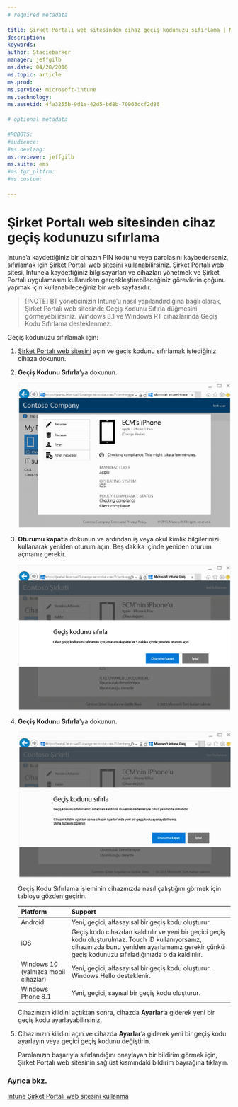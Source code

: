 ```yaml
---
# required metadata

title: Şirket Portalı web sitesinden cihaz geçiş kodunuzu sıfırlama | Microsoft Intune
description:
keywords:
author: Staciebarker
manager: jeffgilb
ms.date: 04/28/2016
ms.topic: article
ms.prod:
ms.service: microsoft-intune
ms.technology:
ms.assetid: 4fa3255b-9d1e-42d5-bd8b-70963dcf2d86

# optional metadata

#ROBOTS:
#audience:
#ms.devlang:
ms.reviewer: jeffgilb
ms.suite: ems
#ms.tgt_pltfrm:
#ms.custom:

---
```



# Şirket Portalı web sitesinden cihaz geçiş kodunuzu sıfırlama

Intune’a kaydettiğiniz bir cihazın PIN kodunu veya parolasını kaybederseniz, sıfırlamak için [Şirket Portalı web sitesini](http://portal.manage.microsoft.com) kullanabilirsiniz. Şirket Portalı web sitesi, Intune’a kaydettiğiniz bilgisayarları ve cihazları yönetmek ve Şirket Portalı uygulamasını kullanırken gerçekleştirebileceğiniz görevlerin çoğunu yapmak için kullanabileceğiniz bir web sayfasıdır.

> [!NOTE] BT yöneticinizin Intune’u nasıl yapılandırdığına bağlı olarak, Şirket Portalı web sitesinde Geçiş Kodunu Sıfırla düğmesini görmeyebilirsiniz. Windows 8.1 ve Windows RT cihazlarında Geçiş Kodu Sıfırlama desteklenmez.

Geçiş kodunuzu sıfırlamak için:

1.  [Şirket Portalı web sitesini](http://portal.manage.microsoft.com) açın ve geçiş kodunu sıfırlamak istediğiniz cihaza dokunun.

2.  **Geçiş Kodunu Sıfırla**’ya dokunun.

    ![tap-passcode-to-reset](./media/iwp-1-tap-reset-passcode.png)

3.  **Oturumu kapat**’a dokunun ve ardından iş veya okul kimlik bilgilerinizi kullanarak yeniden oturum açın. Beş dakika içinde yeniden oturum açmanız gerekir.

    ![sign-out-sign-back-in](./media/iwp-2-sign-out.png)

4.  **Geçiş Kodunu Sıfırla**’ya dokunun.

    ![tap-reset-passcode](./media/iwp-3-tap-reset-passcode-after-signin.png)

    Geçiş Kodu Sıfırlama işleminin cihazınızda nasıl çalıştığını görmek için tabloyu gözden geçirin.

    |Platform|Support|
    |------------|-----------|
    |Android|Yeni, geçici, alfasayısal bir geçiş kodu oluşturur.|
    |iOS|Geçiş kodu cihazdan kaldırılır ve yeni bir geçici geçiş kodu oluşturulmaz. Touch ID kullanıyorsanız, cihazınızda bunu yeniden ayarlamanız gerekir çünkü geçiş kodunuzu sıfırladığınızda o da kaldırılır.|
    |Windows 10 (yalnızca mobil cihazlar)|Yeni, geçici, alfasayısal bir geçiş kodu oluşturur. Windows Hello desteklenir.|
    |Windows Phone 8.1|Yeni, geçici, sayısal bir geçiş kodu oluşturur.|
    Cihazınızın kilidini açtıktan sonra, cihazda **Ayarlar**’a giderek yeni bir geçiş kodu ayarlayabilirsiniz.

5.  Cihazınızın kilidini açın ve cihazda **Ayarlar**’a giderek yeni bir geçiş kodu ayarlayın veya geçici geçiş kodunu değiştirin.

    Parolanızın başarıyla sıfırlandığını onaylayan bir bildirim görmek için, Şirket Portalı web sitesinin sağ üst kısmındaki bildirim bayrağına tıklayın.

### Ayrıca bkz.
[Intune Şirket Portalı web sitesini kullanma](using-the-intune-company-portal-website.md)

<!--HONumber=May16_HO3-->


